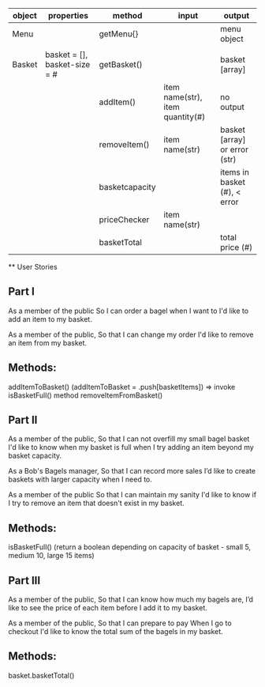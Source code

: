 
| object | properties                   | method      | input                                   | output                         |
| ------ | ---------------------------- | ----------- | --------------------------------------- | ------------------------------ |
| Menu   |                              | getMenu{}   |                                         | menu object                    |
|        |                              |             |                                         |                                |
| Basket | basket = [], basket-size = # | getBasket() |                                         | basket [array]                 |
|        |                              | addItem()   | item name(str), item quantity(#)        | no output                      |
|        |                              | removeItem()| item name(str)                          | basket [array] or error (str)  |
|        |                              | basketcapacity|                                       | items in basket (#), < error   |
|        |                              | priceChecker| item name(str)                          |                                |
|        |                              | basketTotal |                                         | total price (#)                |

** User Stories

Part I
------------
As a member of the public
So I can order a bagel when I want to
I'd like to add an item to my basket.

As a member of the public,
So that I can change my order
I'd like to remove an item from my basket.

Methods:
----------------
addItemToBasket() (addItemToBasket = .push[basketItems]) => invoke isBasketFull() method
removeItemFromBasket()


Part II
------------
As a member of the public,
So that I can not overfill my small bagel basket
I'd like to know when my basket is full when I try adding an item beyond my basket capacity.

As a Bob's Bagels manager,
So that I can record more sales
I’d like to create baskets with larger capacity when I need to.

As a member of the public
So that I can maintain my sanity
I'd like to know if I try to remove an item that doesn't exist in my basket.

Methods:
----------------
isBasketFull() (return a boolean depending on capacity of basket - small 5, medium 10, large 15 items)


Part III
------------
As a member of the public,
So that I can know how much my bagels are,
I’d like to see the price of each item before I add it to my basket.

As a member of the public,
So that I can prepare to pay
When I go to checkout I'd like to know the total sum of the bagels in my basket.

Methods: 
----------------
basket.basketTotal() 